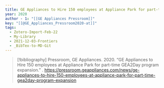 ```yaml
---
title: GE Appliances to Hire 150 employees at Appliance Park for part-time GEA2Day program expansion
year: 2020
author - 1: "[[GE Appliances Pressroom]]"
key: "[[@GE_Appliances_Pressroom2020-at]]"
tags:
  - Zotero-Import-Feb-22
  - My-Library
  - 2021-12-03-Frontiers
  - _BibTex-to-MD-Git
---
```


> [!bibliography]
> Pressroom, GE Appliances. 2020. “GE Appliances to Hire 150 employees at Appliance Park for part-time GEA2Day program expansion.” . https://pressroom.geappliances.com/news/ge-appliances-to-hire-150-employees-at-appliance-park-for-part-time-gea2day-program-expansion